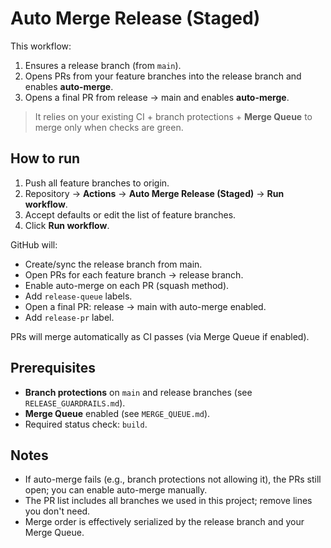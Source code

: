 # Auto Merge Release (Staged)

This workflow:
1) Ensures a release branch (from `main`).
2) Opens PRs from your feature branches into the release branch and enables **auto-merge**.
3) Opens a final PR from release -> main and enables **auto-merge**.

> It relies on your existing CI + branch protections + **Merge Queue** to merge only when checks are green.

## How to run
1. Push all feature branches to origin.
2. Repository → **Actions** → **Auto Merge Release (Staged)** → **Run workflow**.
3. Accept defaults or edit the list of feature branches.
4. Click **Run workflow**.

GitHub will:
- Create/sync the release branch from main.
- Open PRs for each feature branch → release branch.
- Enable auto-merge on each PR (squash method).
- Add `release-queue` labels.
- Open a final PR: release → main with auto-merge enabled.
- Add `release-pr` label.

PRs will merge automatically as CI passes (via Merge Queue if enabled).

## Prerequisites
- **Branch protections** on `main` and release branches (see `RELEASE_GUARDRAILS.md`).
- **Merge Queue** enabled (see `MERGE_QUEUE.md`).
- Required status check: `build`.

## Notes
- If auto-merge fails (e.g., branch protections not allowing it), the PRs still open; you can enable auto-merge manually.
- The PR list includes all branches we used in this project; remove lines you don't need.
- Merge order is effectively serialized by the release branch and your Merge Queue.

